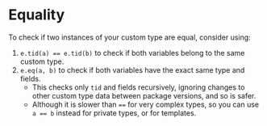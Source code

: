 # Equality

To check if two instances of your custom type are equal, consider using:

1. `e.tid(a) == e.tid(b)` to check if both variables belong to the same custom type.
2. `e.eq(a, b)` to check if both variables have the exact same type and fields.
    - This checks only `tid` and fields recursively, ignoring changes to other custom type data between package versions, and so is safer.
    - Although it is slower than `==` for very complex types, so you can use `a == b` instead for private types, or for templates.
